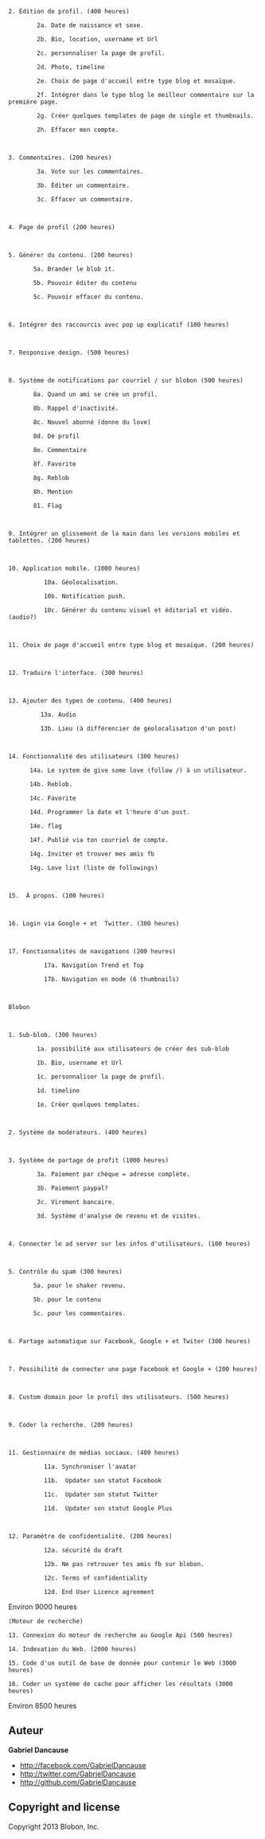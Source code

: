    2. Édition de profil. (400 heures)
    
            2a. Date de naissance et sexe. 
    
            2b. Bio, location, username et Url
    
            2c. personnaliser la page de profil.
    
            2d. Photo, timeline
    
            2e. Choix de page d'accueil entre type blog et mosaïque.
    
            2f. Intégrer dans le type blog le meilleur commentaire sur la première page.
    
            2g. Créer quelques templates de page de single et thumbnails.
    
            2h. Effacer mon compte.
    
    
    
    3. Commentaires. (200 heures)
    
            3a. Vote sur les commentaires.
    
            3b. Éditer un commentaire.
    
            3c. Effacer un commentaire.
    
    
    
    4. Page de profil (200 heures)
    
     
    
    5. Générer du contenu. (200 heures)
    
           5a. Brander le blob it.
    
           5b. Pouvoir éditer du contenu
    
           5c. Pouvoir effacer du contenu.
    
       
    
    6. Intégrer des raccourcis avec pop up explicatif (100 heures)
    
    
    
    7. Responsive design. (500 heures)
    
    
    
    8. Système de notifications par courriel / sur blobon (500 heures)
    
           8a. Quand un ami se crée un profil.
    
           8b. Rappel d'inactivité.
    
           8c. Nouvel abonné (donne du love)
    
           8d. De profil
    
           8e. Commentaire
    
           8f. Favorite
    
           8g. Reblob
    
           8h. Mention
    
           81. Flag
    
    
    
    9. Intégrer un glissement de la main dans les versions mobiles et tablettes. (200 heures)
    
    
    
    10. Application mobile. (1000 heures)
    
              10a. Géolocalisation.
    
              10b. Notification push.
    
              10c. Générer du contenu visuel et éditorial et vidéo. (audio?)
    
    
    
    11. Choix de page d'accueil entre type blog et mosaïque. (200 heures)
    
    
    
    12. Traduire l'interface. (300 heures)
    
    
    
    13. Ajouter des types de contenu. (400 heures)
    
             13a. Audio
    
             13b. Lieu (à différencier de géolocalisation d'un post)
    
    
    
    14. Fonctionnalité des utilisateurs (300 heures)
    
          14a. Le system de give some love (follow /) à un utilisateur.
    
          14b. Reblob.
    
          14c. Favorite 
    
          14d. Programmer la date et l'heure d'un post.
    
          14e. flag
    
          14f. Publié via ton courriel de compte.
    
          14g. Inviter et trouver mes amis fb
    
          14g. Love list (liste de followings)
    
    
    
    15.  À propos. (100 heures)
    
    
    
    16. Login via Google + et  Twitter. (300 heures)
    
    
    
    17. Fonctionnalités de navigations (200 heures)
    
              17a. Navigation Trend et Top
    
              17b. Navigation en mode (6 thumbnails)
    
    
    
    Blobon
    
    
    
    1. Sub-blob. (300 heures)
    
            1a. possibilité aux utilisateurs de créer des sub-blob
    
            1b. Bio, username et Url
    
            1c. personnaliser la page de profil.
    
            1d. timeline
    
            1e. Créer quelques templates.
    
    
    
    2. Système de modérateurs. (400 heures)
    
    
    
    3. Système de partage de profit (1000 heures)
    
            3a. Paiement par chèque = adresse complète.
    
            3b. Paiement paypal?
    
            3c. Virement bancaire. 
    
            3d. Système d'analyse de revenu et de visites.
    
    
    
    4. Connecter le ad server sur les infos d'utilisateurs. (100 heures)
    
    
    
    5. Contrôle du spam (300 heures)
    
           5a. pour le shaker revenu.
    
           5b. pour le contenu
    
           5c. pour les commentaires.
    
    
    
    6. Partage automatique sur Facebook, Google + et Twiter (300 heures)
    
    
    
    7. Possibilité de connecter une page Facebook et Google + (200 heures)
    
    
    
    8. Custom domain pour le profil des utilisateurs. (500 heures)
    
    
    
    9. Coder la recherche. (200 heures)
    
    
    
    11. Gestionnaire de médias sociaux. (400 heures)
    
              11a. Synchroniser l'avatar
    
              11b.  Updater son statut Facebook
    
              11c.  Updater son statut Twitter
    
              11d.  Updater son statut Google Plus
    
    
    
    12. Paramètre de confidentialité. (200 heures)
    
              12a. sécurité du draft
    
              12b. Ne pas retrouver tes amis fb sur blobon.
    
              12c. Terms of confidentiality
    
              12d. End User Licence agreement

Environ 9000 heures

    (Moteur de recherche)
    
    13. Connexion du moteur de recherche au Google Api (500 heures)

    14. Indexation du Web. (2000 heures)

    15. Code d'un outil de base de donnée pour contenir le Web (3000 heures)

    16. Coder un système de cache pour afficher les résultats (3000 heures) 

Environ 8500 heures

Auteur
-------

**Gabriel Dancause**

+ http://facebook.com/GabrielDancause
+ http://twitter.com/GabrielDancause
+ http://github.com/GabrielDancause


Copyright and license
---------------------

Copyright 2013 Blobon, Inc.

